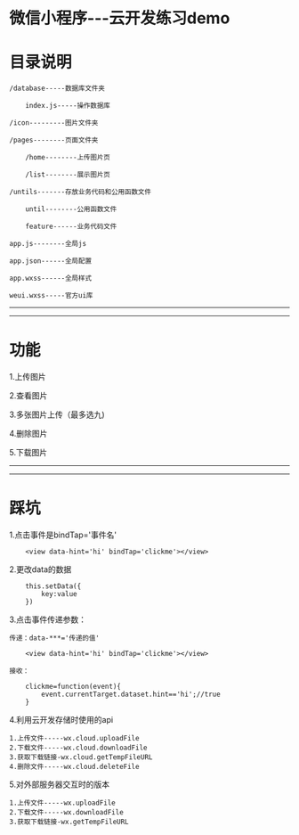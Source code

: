 # 微信小程序---云开发练习demo

# 目录说明

    /database-----数据库文件夹

        index.js-----操作数据库

    /icon---------图片文件夹

    /pages--------页面文件夹

        /home--------上传图片页

        /list--------展示图片页

    /untils-------存放业务代码和公用函数文件

        until--------公用函数文件

        feature------业务代码文件

    app.js--------全局js

    app.json------全局配置

    app.wxss------全局样式

    weui.wxss-----官方ui库


------

--------------

# 功能

1.上传图片

2.查看图片

3.多张图片上传（最多选九)

4.删除图片

5.下载图片

----------

--------

# 踩坑

1.点击事件是bindTap='事件名'

        <view data-hint='hi' bindTap='clickme'></view>

2.更改data的数据

        this.setData({
            key:value
        })

3.点击事件传递参数：

    传递：data-***='传递的值'

        <view data-hint='hi' bindTap='clickme'></view>

    接收：

        clickme=function(event){
            event.currentTarget.dataset.hint=='hi';//true
        }

4.利用云开发存储时使用的api
    
    1.上传文件-----wx.cloud.uploadFile
    2.下载文件-----wx.cloud.downloadFile
    3.获取下载链接-wx.cloud.getTempFileURL
    4.删除文件-----wx.cloud.deleteFile

5.对外部服务器交互时的版本
    
    1.上传文件-----wx.uploadFile
    2.下载文件-----wx.downloadFile
    3.获取下载链接-wx.getTempFileURL


